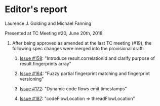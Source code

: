 # Editor's report

Laurence J. Golding and Michael Fanning

Presented at TC Meeting #20, June 20th, 2018

1. After being approved as amended at the last TC meeting (#19), the following spec changes were merged into the provisional draft:

    1. [Issue #158](https://github.com/oasis-tcs/sarif-spec/issues/158): "Introduce result.correlationId and clarify purpose of result.fingerprints array"

    1. [Issue #164](https://github.com/oasis-tcs/sarif-spec/issues/164): "Fuzzy partial fingerprint matching and fingerprint versioning"

    1. [Issue #172](https://github.com/oasis-tcs/sarif-spec/issues/172): "Dynamic code flows emit timestamps"

    1. [Issue #187](https://github.com/oasis-tcs/sarif-spec/issues/187): "codeFlowLocation => threadFlowLocation"
